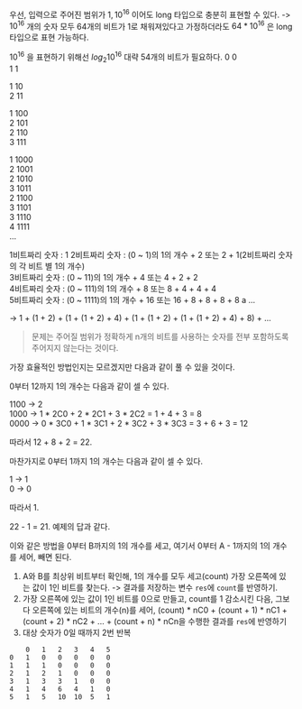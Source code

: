 우선, 입력으로 주어진 범위가 $1, 10^{16}$ 이어도 long 타입으로 충분히 표현할 수 있다.
-> $10^{16}$ 개의 숫자 모두 64개의 비트가 1로 채워져있다고 가정하더라도 $64 * 10^{16}$ 은 long 타입으로 표현 가능하다.

$10^{16}$ 을 표현하기 위해선 $log_2{10^{16}}$ 대략 54개의 비트가 필요하다.
0 0  
1 1

1 10  
2 11

1 100  
2 101  
2 110  
3 111

1 1000  
2 1001  
2 1010  
3 1011  
2 1100  
3 1101  
3 1110  
4 1111  
...

1비트짜리 숫자 : 1
2비트짜리 숫자 : (0 ~ 1)의 1의 개수 + 2 또는 2 + 1(2비트짜리 숫자의 각 비트 별 1의 개수)  
3비트짜리 숫자 : (0 ~ 11)의 1의 개수 + 4 또는 4 + 2 + 2  
4비트짜리 숫자 : (0 ~ 111)의 1의 개수 + 8 또는 8 + 4 + 4 + 4  
5비트짜리 숫자 : (0 ~ 1111)의 1의 개수 + 16 또는 16 + 8 + 8 + 8 + 8 a
...

-> 1 + (1 + 2) + (1 + (1 + 2) + 4) + (1 + (1 + 2) + (1 + (1 + 2) + 4) + 8) + ...

> 문제는 주어질 범위가 정확하게 n개의 비트를 사용하는 숫자를 전부 포함하도록 주어지지 않는다는 것이다.

가장 효율적인 방법인지는 모르겠지만 다음과 같이 풀 수 있을 것이다.

0부터 12까지 1의 개수는 다음과 같이 셀 수 있다.

1100 -> 2  
1000 -> 1 \* 2C0 + 2 \* 2C1 + 3 \* 2C2 = 1 + 4 + 3 = 8  
0000 -> 0 \* 3C0 + 1 \* 3C1 + 2 \* 3C2 + 3 \* 3C3 = 3 + 6 + 3 = 12

따라서 12 + 8 + 2 = 22.

마찬가지로 0부터 1까지 1의 개수는 다음과 같이 셀 수 있다.

1 -> 1  
0 -> 0

따라서 1.

22 - 1 = 21. 예제의 답과 같다.

이와 같은 방법을 0부터 B까지의 1의 개수를 세고, 여기서 0부터 A - 1까지의 1의 개수를 세어, 빼면 된다.

1. A와 B를 최상위 비트부터 확인해, 1의 개수를 모두 세고(count) 가장 오른쪽에 있는 값이 1인 비트를 찾는다.
   -> 결과를 저장하는 변수 `res`에 `count`를 반영하기.
1. 가장 오른쪽에 있는 값이 1인 비트를 0으로 만들고, count를 1 감소시킨 다음, 그보다 오른쪽에 있는 비트의 개수(n)를 세어, (count) \* nC0 + (count + 1) \* nC1 + (count + 2) \* nC2 + ... + (count + n) \* nCn을 수행한 결과를 `res`에 반영하기
1. 대상 숫자가 0일 때까지 2번 반복

```text
    0   1   2   3   4   5
0   1   0   0   0   0   0
1   1   1   0   0   0   0
2   1   2   1   0   0   0
3   1   3   3   1   0   0
4   1   4   6   4   1   0
5   1   5   10  10  5   1
```
